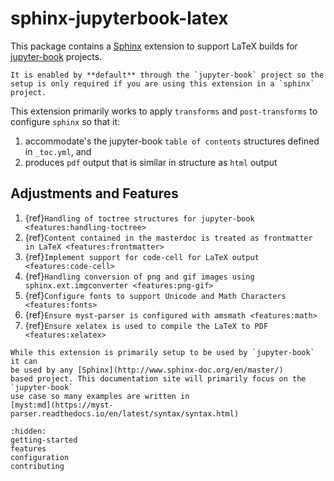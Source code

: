 # sphinx-jupyterbook-latex

This package contains a [Sphinx](http://www.sphinx-doc.org/en/master/)
extension to support LaTeX builds for [jupyter-book](https://jupyterbook.org/)
projects.

```{note}
It is enabled by **default** through the `jupyter-book` project so the
setup is only required if you are using this extension in a `sphinx`
project.
```

This extension primarily works to apply `transforms` and `post-transforms` to configure `sphinx` so that it:

1. accommodate's the jupyter-book `table of contents` structures defined in `_toc.yml`, and
2. produces `pdf` output that is similar in structure as `html` output

## Adjustments and Features

1. {ref}`Handling of toctree structures for jupyter-book <features:handling-toctree>`
2. {ref}`Content contained in the masterdoc is treated as frontmatter in LaTeX <features:frontmatter>`
3. {ref}`Implement support for code-cell for LaTeX output <features:code-cell>`
4. {ref}`Handling conversion of png and gif images using sphinx.ext.imgconverter <features:png-gif>`
5. {ref}`Configure fonts to support Unicode and Math Characters <features:fonts>`
6. {ref}`Ensure myst-parser is configured with amsmath <features:math>`
7. {ref}`Ensure xelatex is used to compile the LaTeX to PDF <features:xelatex>`

```{note}
While this extension is primarily setup to be used by `jupyter-book` it can
be used by any [Sphinx](http://www.sphinx-doc.org/en/master/)
based project. This documentation site will primarily focus on the `jupyter-book`
use case so many examples are written in
[myst:md](https://myst-parser.readthedocs.io/en/latest/syntax/syntax.html)
```

```{toctree}
:hidden:
getting-started
features
configuration
contributing
```
